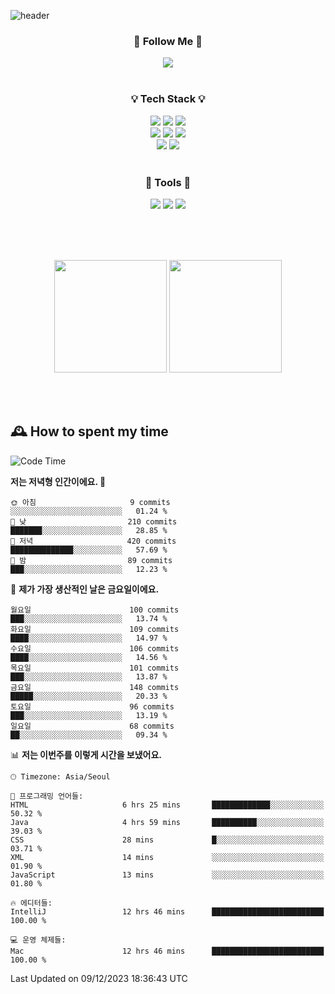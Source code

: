 ![header](https://capsule-render.vercel.app/api?type=waving&color=0:FFE29F,50:FFA99F,100:FF719A&height=300&fontAlignY=40&section=header&text=sung%20eun&fontSize=80&fontColor=FFFFFF)

<div align="center">
	<h3>🐹  Follow Me  🐹</h3>
	<a href="https://velog.io/@saeun05" target="_blank"><img src="https://img.shields.io/badge/Velog-20C997?style=flat&logo=velog&logoColor=white"/></a><br><br>
	<h3>💡  Tech Stack  💡</h3>
	<img src="https://img.shields.io/badge/Java-0078D4?style=flat"/>
	<img src="https://img.shields.io/badge/Spring-6DB33F?style=flat&logo=spring&logoColor=white"/>
	<img src="https://img.shields.io/badge/SpringBoot-6DB33F?style=flat&logo=springboot&logoColor=white"/><br>
	<img src="https://img.shields.io/badge/HTML5-E34F26?style=flat&logo=html5&logoColor=white"/>
	<img src="https://img.shields.io/badge/CSS3-1572B6?style=flat&logo=css3&logoColor=white"/>
	<img src="https://img.shields.io/badge/jQuery-0769AD?style=flat&logo=jquery&logoColor=white"/><br>
	<img src="https://img.shields.io/badge/MySQL-4479A1?style=flat&logo=mysql&logoColor=white"/>
	<img src="https://img.shields.io/badge/oracle-F80000?style=flat&logo=oracle&logoColor=white"/><br><br>
	<h3>🔦  Tools  🔦</h3>
	<img src="https://img.shields.io/badge/intelliJ IDEA-000000?style=flat&logo=intellijidea&logoColor=white"/>
	<img src="https://img.shields.io/badge/Notion-F9DC3E?style=flat&logo=notion&logoColor=white"/>
	<img src="https://img.shields.io/badge/Git-F05032?style=flat&logo=git&logoColor=white"/><br><br>
</div>

<br><br>

<div align="center">
  <img style="height:180px" src="https://github-readme-stats.vercel.app/api?username=sungeunn&show_icons=true&theme=omni&locale=kr"/>
  <img style="height:180px" src="https://github-readme-stats.vercel.app/api/top-langs/?username=sungeunn&theme=omni&layout=compact&locale=kr"/>
</div>

<br><br>

## 🕰 How to spent my time
<!--START_SECTION:waka-->
![Code Time](http://img.shields.io/badge/Code%20Time-310%20hrs%2021%20mins-blue)

**저는 저녁형 인간이에요. 🦉** 

```text
🌞 아침                     9 commits           ░░░░░░░░░░░░░░░░░░░░░░░░░   01.24 % 
🌆 낮　                     210 commits         ███████░░░░░░░░░░░░░░░░░░   28.85 % 
🌃 저녁                     420 commits         ██████████████░░░░░░░░░░░   57.69 % 
🌙 밤　                     89 commits          ███░░░░░░░░░░░░░░░░░░░░░░   12.23 % 
```
📅 **제가 가장 생산적인 날은 금요일이에요.** 

```text
월요일                      100 commits         ███░░░░░░░░░░░░░░░░░░░░░░   13.74 % 
화요일                      109 commits         ████░░░░░░░░░░░░░░░░░░░░░   14.97 % 
수요일                      106 commits         ████░░░░░░░░░░░░░░░░░░░░░   14.56 % 
목요일                      101 commits         ███░░░░░░░░░░░░░░░░░░░░░░   13.87 % 
금요일                      148 commits         █████░░░░░░░░░░░░░░░░░░░░   20.33 % 
토요일                      96 commits          ███░░░░░░░░░░░░░░░░░░░░░░   13.19 % 
일요일                      68 commits          ██░░░░░░░░░░░░░░░░░░░░░░░   09.34 % 
```


📊 **저는 이번주를 이렇게 시간을 보냈어요.** 

```text
🕑︎ Timezone: Asia/Seoul

💬 프로그래밍 언어들: 
HTML                     6 hrs 25 mins       █████████████░░░░░░░░░░░░   50.32 % 
Java                     4 hrs 59 mins       ██████████░░░░░░░░░░░░░░░   39.03 % 
CSS                      28 mins             █░░░░░░░░░░░░░░░░░░░░░░░░   03.71 % 
XML                      14 mins             ░░░░░░░░░░░░░░░░░░░░░░░░░   01.90 % 
JavaScript               13 mins             ░░░░░░░░░░░░░░░░░░░░░░░░░   01.80 % 

🔥 에디터들: 
IntelliJ                 12 hrs 46 mins      █████████████████████████   100.00 % 

💻 운영 체제들: 
Mac                      12 hrs 46 mins      █████████████████████████   100.00 % 
```


 Last Updated on 09/12/2023 18:36:43 UTC
<!--END_SECTION:waka-->
